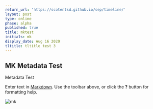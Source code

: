```yaml
---
return_url: 'https://scotentsd.github.io/sep/timeline/'
layout: post
type: online
phase: alpha
published: true
title: mktest
initials: mk
display_date: Aug 16 2020
tltitle: tltitle test 3
---
```


## MK Metadata Test

Metadata Test

Enter text in [Markdown](http://daringfireball.net/projects/markdown/). Use the toolbar above, or click the **?** button for formatting help.

![mk]({{site.baseurl}}/media/IMG_3750.png)
